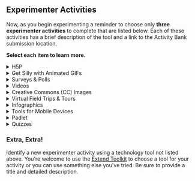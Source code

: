 ## Experimenter Activities <!-- {docsify-ignore} -->

Now, as you begin experimenting a reminder to choose only **three experimenter activities** to complete that are listed below. Each of these activities has a brief description of the tool and a link to the Activity Bank submission location.

**Select each item to learn more.**

<div class="accordion">
  
  <details>
    <summary>H5P</summary>
    
H5P is a [free and open-source](https://en.wikipedia.org/wiki/Free_and_open-source_software) content platform independent framework based on the HTML5 standard. You can create a wide range of interactive widgets, such as “find the hotspot” or “fill in the blanks” that can then be used within web sites and LMS platforms (Canvas, Moodle and Blackboard) as well as WordPress. Learn more about the [capabilities of H5P content types](https://h5p.org/content-types-and-applications) and explore live demos.

For this activity you will use [Moodle](https://elearn.waikato.ac.nz) to create an interactive activity for learners to review for an assessment or to assess prior knowledge about a topic.

Click the “Take it to the Bank” button to visit the activity for full instructions.

[Take it to the Bank!](https://elearn.waikato.ac.nz/mod/forum/view.php?id=1640077 ':class=button')
  </details>
  <details>
    <summary>Get Silly with Animated GIFs</summary>
    
Animated GIFs are familiar as expressions of emotion in social media but are also of educational value to as short looping videos to demonstrate a process.

In this activity you will try the [Giphy Make a GIF tool](https://giphy.com/create/gifmaker) to generate an animated GIF from a section of a video or a series of uploaded photos.

Click the “Take it to the Bank” button to visit the activity for full instructions.

[Take it to the Bank!](https://elearn.waikato.ac.nz/mod/forum/view.php?id=1640092 ':class=button')
  </details>
  <details>
    <summary>Surveys & Polls</summary>
      
Online survey or audience response tools are powerful for capturing opinions and understanding your students or colleagues better. In this activity you will explore an online survey tool. Experiment by creating and conducting a five-question survey of your peers about ways to use technology-enabled activities.

Click the “Take it to the Bank” button to visit the activity for full instructions.  

[Take it to the Bank!](https://elearn.waikato.ac.nz/mod/forum/view.php?id=1641349 ':class=button')
  </details>
  <details>
    <summary>Videos</summary>
      
A bridge or hook is an effective teaching approach to gain a learner’s attention and build motivation. In this activity you will Create a video, that serves the bridge or hook purpose to welcome students to your course (think [course trailer](https://www.youtube.com/playlist?list=PLu1e4V7jPKeNHvqV5p3eB2m7ZiqrAmHwe) even), or your blog website, with one of the freely available tools highlighted in the [Online learning toolkit](https://www.onlinelearningtoolkit.com/blog/categories/video).

Click the “Take it to the Bank” button to visit the activity for full instructions.

[Take it to the Bank!](https://elearn.waikato.ac.nz/mod/forum/view.php?id=1641325 ':class=button')
  </details>
  <details>
    <summary>Creative Commons (CC) Images</summary>
      
Have you ever taken a photo or created a graphic that you would like to use or found the perfect image on the Internet and wanted to use it?

It is time for you to [learn about the location and attribution of openly licensed images](https://www.oercommons.org/authoring/22562-quickstart-guide-openly-licensed-images-and-attrib/view) (OER Commons) or see the [Consider This! activity](https://elearn.waikato.ac.nz/mod/forum/view.php?id=1606938) from the Curator module.

Click the “Take it to the Bank” button to visit the activity for full instructions.  

[Take it to the Bank!](https://elearn.waikato.ac.nz/mod/forum/view.php?id=1641320 ':class=button')
  </details>
  <details>
    <summary>Virtual Field Trips & Tours</summary>
      
Field work is an immersive and experiential way to engage students in the learning process. However, when you cannot hold a class on the Athabasca Glacier to examine glacial retreat or transport 60 students to Paris, France to study the urban form and function of the city, virtual tours provides a way to create that “in the field” experience.

Click the “Take it to the Bank” button to visit the activity for full instructions.

[Take it to the Bank!](https://elearn.waikato.ac.nz/mod/forum/view.php?id=1641311 ':class=button')
  </details>
  <details>
    <summary>Infographics</summary>
      
An infographic is “data, presented visually, that tells a story” (from [Creating Infographics](https://sites.google.com/view/creating-infographics/creating-infographics)). We have no shortage of tools and articles for how to generate an infographic, but the most important steps happen before you open a tool- identifying your audience, the topic, researching and tracking the data you will use, and planning out the best ways to visualize the information.

Click the “Take it to the Bank” button to visit the activity for full instructions.

[Take it to the Bank!](https://elearn.waikato.ac.nz/mod/forum/view.php?id=1641106 ':class=button')
  </details>
  <details>
    <summary>Tools for Mobile Devices</summary>
      
[The UDG Agora Project Challenge Bank](http://udg.theagoraonline.net/bank/ "The Agora Project Challenge Bank and complete one of the challenges.") is a collection of activities (which is much like our own Activity Bank) was created as part of [a faculty development program for the University of Guadalajara](http://udg.theagoraonline.net/) specifically focused on integration of technologies and strategies that are effective on mobile devices.

Click the “Take it to the Bank” button to visit the activity for full instructions.

[Take it to the Bank!](https://elearn.waikato.ac.nz/mod/forum/view.php?id=1640325 ':class=button')
  </details>
  <details>
    <summary>Padlet</summary>
      
Padlet offers a virtual bulletin board for sharing words, web sites, audio, video, and creating connecting between items. Padlets can be set up to allow contributions without logging on or they can be made private. Creating a [Padlet](http://padlet.com/) is often described as building a living, breathing web page. You will see it in use the [Curator Module](/d2l/le/lessons/6712/units/3168).

Click the “Take it to the Bank” button to visit the activity for full instructions.

[Take it to the Bank!](https://elearn.waikato.ac.nz/mod/forum/view.php?id=1640059 ':class=button')
  </details>
  <details>
    <summary>Quizzes</summary>
      
[Quizlet](http://quizlet.com/) began as one learner’s method to improve their learning by creating online vocabulary quizzes and has grown to be a platform for creating sets of practice exercises for any discipline.

Interaction types include content review, flashcards, matching games, spelling and more learning tools. [Quizlet Live](https://quizlet.com/features/live) is a platform for producing in class interactive activities.

Click the “Take it to the Bank” button to visit the activity for full instructions.

[Take it to the Bank!](https://elearn.waikato.ac.nz/mod/forum/view.php?id=1640055 ':class=button')

  </details>
  
</div>

### Extra, Extra!

Identify a new experimenter activity using a technology tool not listed above. You're welcome to use the [Extend Toolkit](https://toolkit.ecampusontario.ca/tool/canva/) to choose a tool for your activity or you can use something else you've tried. Be sure to provide a title and detailed description.
